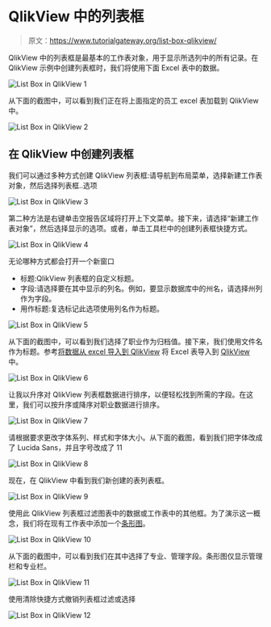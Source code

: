 # QlikView 中的列表框

> 原文：<https://www.tutorialgateway.org/list-box-qlikview/>

QlikView 中的列表框是最基本的工作表对象，用于显示所选列中的所有记录。在 QlikView 示例中创建列表框时，我们将使用下面 Excel 表中的数据。

![List Box in QlikView 1](img/77f746d7a37fa997d7e6efd792a43384.png)

从下面的截图中，可以看到我们正在将上面指定的员工 excel 表加载到 QlikView 中。

![List Box in QlikView 2](img/6e5c8999a5fd24ee0d94ca35d13f8378.png)

## 在 QlikView 中创建列表框

我们可以通过多种方式创建 QlikView 列表框:请导航到布局菜单，选择新建工作表对象，然后选择列表框..选项

![List Box in QlikView 3](img/26f6a4a686785a5e9eda81f948c14291.png)

第二种方法是右键单击空报告区域将打开上下文菜单。接下来，请选择“新建工作表对象”，然后选择显示的选项。或者，单击工具栏中的创建列表框快捷方式。

![List Box in QlikView 4](img/bdabd9e89e537f6b303f229b49084d5d.png)

无论哪种方式都会打开一个新窗口

*   标题:QlikView 列表框的自定义标题。
*   字段:请选择要在其中显示的列名。例如，要显示数据库中的州名，请选择州列作为字段。
*   用作标题:复选标记此选项使用列名作为标题。

![List Box in QlikView 5](img/05491f3b1952b94cc0ea7094a51e80d4.png)

从下面的截图中，可以看到我们选择了职业作为归档值。接下来，我们使用文件名作为标题。参考[将数据从 excel 导入到 QlikView](https://www.tutorialgateway.org/import-data-from-excel-to-qlikview/) 将 Excel 表导入到 [QlikView](https://www.tutorialgateway.org/qlikview-tutorial/) 中。

![List Box in QlikView 6](img/539cd801de8800cd24577ce56a494b0b.png)

让我以升序对 QlikView 列表框数据进行排序，以便轻松找到所需的字段。在这里，我们可以按升序或降序对职业数据进行排序。

![List Box in QlikView 7](img/618daceceb9606235392c1ec78ac33e9.png)

请根据要求更改字体系列、样式和字体大小。从下面的截图，看到我们把字体改成了 Lucida Sans，并且字号改成了 11

![List Box in QlikView 8](img/e95317adbbe106d7f37d79608bc0b38e.png)

现在，在 QlikView 中看到我们新创建的表列表框。

![List Box in QlikView 9](img/5241cb8e0f69148c3fd8bae856c91308.png)

使用此 QlikView 列表框过滤图表中的数据或工作表中的其他框。为了演示这一概念，我们将在现有工作表中添加一个[条形图](https://www.tutorialgateway.org/bar-chart-in-qlikview/)。

![List Box in QlikView 10](img/9cb2144e3868873d4898fbe074200f90.png)

从下面的截图中，可以看到我们在其中选择了专业、管理字段。条形图仅显示管理栏和专业栏。

![List Box in QlikView 11](img/c66a9e0fe8fe89c72e333121c85a121f.png)

使用清除快捷方式撤销列表框过滤或选择

![List Box in QlikView 12](img/4c3e0e56e1c364bdab77ebbfd70b15ce.png)